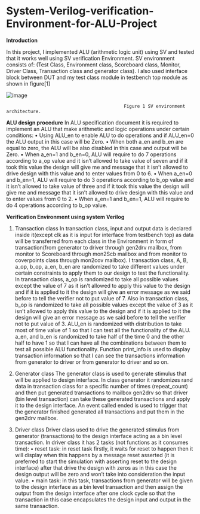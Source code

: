 # System-Verilog-verification-Environment-for-ALU-Project

**Introduction**



In this project, I implemented ALU (arithmetic logic unit) using SV and tested that it works well using SV verification Environment. SV environment consists of: (Test Class, Environment class, Scoreboard class, Monitor, Driver Class, Transaction class and generator class). I also used interface block between DUT and my test class module in testbench top module as shown in figure[1]


![image](https://github.com/ayaahmed20018414/System-Verilog-verification-Environment-for-ALU-Project/assets/82789012/5b6d5a45-9c89-49f0-9e60-eb88cecd41c8)
                                                              
                                                Figure 1 SV environment architecture.
                                                

**ALU design procedure** 
In ALU specification document it is required to implement an ALU that make arithmetic and logic operations under certain conditions:
•	Using ALU_en to enable ALU to do operations and if ALU_en=0 the ALU output in this case will be Zero.
•	When both a_en and b_en are equal to zero, the ALU will be also disabled in this case and output will be Zero.
•	When a_en=1 and b_en=0, ALU will require to do 7 operations according to a_op value and it isn’t allowed to take value of seven and if it took this value the design will give me and message that it isn’t allowed to drive design with this value and to enter values from 0 to 6.
•	When a_en=0 and b_en=1, ALU will require to do 3 operations according to b_op value and it isn’t allowed to take value of three and if it took this value the design will give me and message that it isn’t allowed to drive design with this value and to enter values from 0 to 2.
•	When a_en=1 and b_en=1, ALU will require to do 4 operations according to b_op value.



**Verification Environment using system Verilog**
1.	Transaction class 
In transaction class, input and output data is declared inside it(except clk as it is input for interface from testbench top) as data will be transferred from each class in the Environment in form of transaction(from generator to driver through gen2drv mailbox, from monitor to Scoreboard through mon2Scb mailbox and from monitor to coverpoints class through mon2cov mailbox).
I transaction class, A, B, a_op, b_op, a_en, b_en are randomized to take different values under certain constraints to apply them to our design to test the functionality.
In transaction class, a_op is randomized to take all possible values except the value of 7 as it isn’t allowed to apply this value to the design and if it is applied to it the design will give an error message as we said before to tell the verifier not to put value of 7.
Also in transaction class, b_op is randomized to take all possible values except the value of 3 as it isn’t allowed to apply this value to the design and if it is applied to it the design will give an error message as we said before to tell the verifier not to put value of 3.
ALU_en is randomized with distribution to take most of time value of 1 so that I can test all the functionality of the ALU.
a_en, and b_en is randomized to take half of the time 0 and the other half to have 1 so that I can have all the combinations between them to test all possible ALU functionality.
Function print_info is used to display transaction information so that I can see the transactions information from generator to driver or from generator to driver and so on.


2.	Generator class
The generator class is used to generate stimulus that will be applied to design interface. In class generator it randomizes rand data in transaction class for a specific number of times (repeat_count) and then put generated transactions to mailbox gen2drv so that driver (bin level transaction) can take these generated transactions and apply it to the design interface.
An event called ended is used to trigger that the generator finished generated all transactions and put them in the gen2drv mailbox.


3.	Driver class 
Driver class used to drive the generated stimulus from generator (transactions) to the design interface acting as a bin level transaction.
In driver class it has 2 tasks (not functions as it consumes time):
•	reset task: in reset task firstly, it waits for reset to happen then it will display when this happens by a message reset asserted (it is preferred to start the simulation with asserting reset to the design interface) after that drive the design with zeros as in this case the design output will be zero and won’t take into consideration the input value.
•	main task: in this task, transactions from generator will be given to the design interface as a bin level transaction and then assign the output from the design interface after one clock cycle so that the transaction in this case encapsulates the design input and output in the same transaction.









